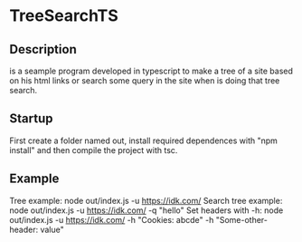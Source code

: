 # TreeSearchTS
## Description
is a seample program developed in typescript to make a tree of a site based on his html links or search some query in the site when is doing that tree search.
## Startup
First create a folder named out, install required dependences with "npm install" and then compile the project with tsc.
## Example
Tree example:
node out/index.js -u https://idk.com/
Search tree example:
node out/index.js -u https://idk.com/ -q "hello"
Set headers with -h:
node out/index.js -u https://idk.com/ -h "Cookies: abcde" -h "Some-other-header: value"
